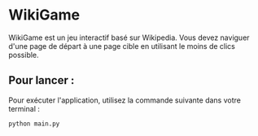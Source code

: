 # WikiGame

WikiGame est un jeu interactif basé sur Wikipedia. Vous devez naviguer d'une page de départ à une page cible en utilisant le moins de clics possible.

## Pour lancer :

Pour exécuter l'application, utilisez la commande suivante dans votre terminal :

```bash
python main.py
```
